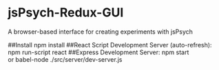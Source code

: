 # jsPsych-Redux-GUI
A browser-based interface for creating experiments with jsPsych

##Install
npm install
##React Script Development Server (auto-refresh): 
npm run-script react
##Express Development Server: 
npm start<br>
or babel-node ./src/server/dev-server.js
